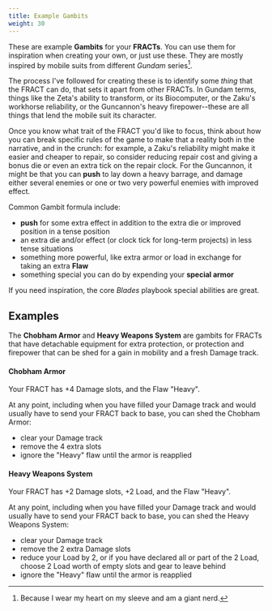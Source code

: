 ```yaml
---
title: Example Gambits
weight: 30
---
```


These are example **Gambits** for your **FRACTs**. You can use them for
inspiration when creating your own, or just use these. They are mostly inspired
by mobile suits from different _Gundam_ series[^1].

The process I've followed for creating these is to identify some _thing_ that
the FRACT can do, that sets it apart from other FRACTs. In Gundam terms, things
like the Zeta's ability to transform, or its Biocomputer, or the Zaku's
workhorse reliability, or the Guncannon's heavy firepower--these are all things
that lend the mobile suit its character.

Once you know what trait of the FRACT you'd like to focus, think about how you
can break specific rules of the game to make that a reality both in the
narrative, and in the crunch: for example, a Zaku's reliability might make it
easier and cheaper to repair, so consider reducing repair cost and giving a
bonus die or even an extra tick on the repair clock. For the Guncannon, it might
be that you can **push** to lay down a heavy barrage, and damage either several
enemies or one or two very powerful enemies with improved effect.

Common Gambit formula include:

- **push** for some extra effect in addition to the extra die or improved
    position in a tense position
- an extra die and/or effect (or clock tick for long-term projects) in less
    tense situations
- something more powerful, like extra armor or load in exchange for taking an
    extra **Flaw**
- something special you can do by expending your **special armor**

If you need inspiration, the core _Blades_ playbook special abilities are great.

## Examples

The **Chobham Armor** and **Heavy Weapons System** are gambits for FRACTs that
have detachable equipment for extra protection, or protection and firepower that
can be shed for a gain in mobility and a fresh Damage track.

#### Chobham Armor

Your FRACT has +4 Damage slots, and the Flaw "Heavy".

At any point, including when you have filled your Damage track and would usually
have to send your FRACT back to base, you can shed the Chobham Armor:

- clear your Damage track
- remove the 4 extra slots
- ignore the "Heavy" flaw until the armor is reapplied


#### Heavy Weapons System

Your FRACT has +2 Damage slots, +2 Load, and the Flaw "Heavy".

At any point, including when you have filled your Damage track and would usually
have to send your FRACT back to base, you can shed the Heavy Weapons System:

- clear your Damage track
- remove the 2 extra Damage slots
- reduce your Load by 2, or if you have declared all or part of the 2 Load,
    choose 2 Load worth of empty slots and gear to leave behind
- ignore the "Heavy" flaw until the armor is reapplied



[^1]: Because I wear my heart on my sleeve and am a giant nerd.
